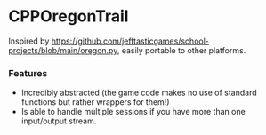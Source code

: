 # CPPOregonTrail
Inspired by https://github.com/jefftasticgames/school-projects/blob/main/oregon.py, easily portable to other platforms.

### Features
- Incredibly abstracted (the game code makes no use of standard functions but rather wrappers for them!)
- Is able to handle multiple sessions if you have more than one input/output stream.
